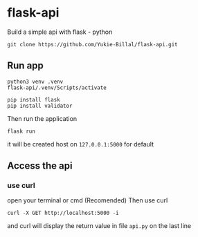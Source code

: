 # flask-api
Build a simple api with flask - python
```
git clone https://github.com/Yukie-Billal/flask-api.git
```
## Run app
```
python3 venv .venv
flask-api/.venv/Scripts/activate

pip install flask
pip install validator
```

Then run the application

```
flask run
```
it will be created host on `127.0.0.1:5000` for default

## Access the api
### use curl
open your terminal or cmd (Recomended)
Then use curl
```
curl -X GET http://localhost:5000 -i
```
and curl will display the return value in file ``api.py`` on the last line
